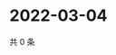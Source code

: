 # 2022-03-04

共 0 条

<!-- BEGIN WEIBO -->
<!-- 最后更新时间 Fri Mar 04 2022 03:10:21 GMT+0800 (China Standard Time) -->

<!-- END WEIBO -->
